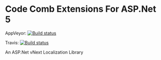 # Code Comb Extensions For ASP.Net 5

AppVeyor: [![Build status](https://ci.appveyor.com/api/projects/status/xebjhkai0yr732rv/branch/dev?svg=true)](https://ci.appveyor.com/project/Kagamine/extensions/branch/dev)

Travis: [![Build status](https://travis-ci.org/CodeComb/Extensions.svg)](https://travis-ci.org/CodeComb/Localization)

An ASP.Net vNext Localization Library
